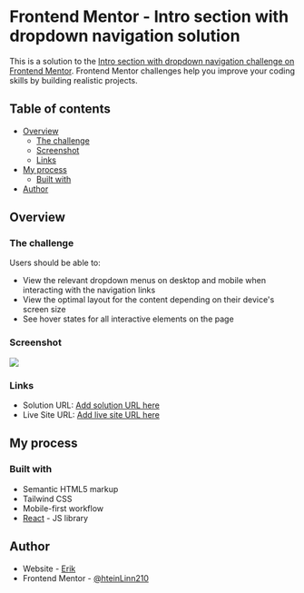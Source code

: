 # Frontend Mentor - Intro section with dropdown navigation solution

This is a solution to the [Intro section with dropdown navigation challenge on Frontend Mentor](https://www.frontendmentor.io/challenges/intro-section-with-dropdown-navigation-ryaPetHE5). Frontend Mentor challenges help you improve your coding skills by building realistic projects.

## Table of contents

-  [Overview](#overview)
   -  [The challenge](#the-challenge)
   -  [Screenshot](#screenshot)
   -  [Links](#links)
-  [My process](#my-process)
   -  [Built with](#built-with)
-  [Author](#author)

## Overview

### The challenge

Users should be able to:

-  View the relevant dropdown menus on desktop and mobile when interacting with the navigation links
-  View the optimal layout for the content depending on their device's screen size
-  See hover states for all interactive elements on the page

### Screenshot

![](completed.jpeg)

### Links

-  Solution URL: [Add solution URL here](https://github.com/hteinLinn210/intro-section)
-  Live Site URL: [Add live site URL here](https://transcendent-pasca-19cebc.netlify.app/)

## My process

### Built with

-  Semantic HTML5 markup
-  Tailwind CSS
-  Mobile-first workflow
-  [React](https://reactjs.org/) - JS library

## Author

-  Website - [Erik](https://erikdesigns.webflow.io/)
-  Frontend Mentor - [@hteinLinn210](https://www.frontendmentor.io/profile/hteinLinn210)
